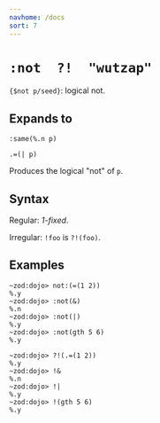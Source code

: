 ```yaml
---
navhome: /docs
sort: 7
---
```


# `:not  ?!  "wutzap"`

`{$not p/seed}`: logical not.

## Expands to 

```
:same(%.n p)
```

```
.=(| p)
```

Produces the logical "not" of `p`.

## Syntax

Regular: *1-fixed*.

Irregular: `!foo` is `?!(foo)`.

## Examples

```
~zod:dojo> not:(=(1 2))
%.y
~zod:dojo> :not(&)
%.n
~zod:dojo> :not(|)
%.y
~zod:dojo> :not(gth 5 6)
%.y
```

```
~zod:dojo> ?!(.=(1 2))
%.y
~zod:dojo> !&
%.n
~zod:dojo> !|
%.y
~zod:dojo> !(gth 5 6)
%.y
```
